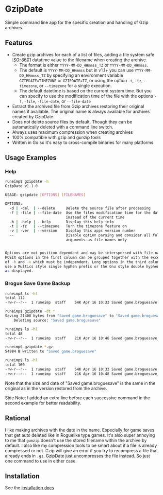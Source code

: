 GzipDate
========

Simple command line app for the specific creation and handling of Gzip archives.


Features
--------

* Create gzip archives for each of a list of files, adding a file system safe [ISO-8601][ISO 8601 - Wikipedia] datatime value to the filename when creating the archive.
	* The format is either `YYYY-MM-DD_HHmmss_TZ` or `YYYY-MM-DD_HHmmss`.
	* The default is `YYYY-MM-DD_HHmmss` but in v1.1+ you can use `YYYY-MM-DD_HHmmss_TZ` by specifying an environment variable `GZIPDATE=TIMEZONE` or `GZIPDATE=TZ`, or using the option `-t`, `-tz`, `-timezone`, or `--timezone` for a single execution.
	* The default datetime is based on the current system time. But you can specify to use the modification time of the file with the options `-f`, `-file`, `-file-date`, or `--file-date`
* Extract the archived file from Gzip archives restoring their original names if available. The original name is always available for archives created by GzipDate.
* Does not delete source files by default. Though they can be automatically deleted with a command line switch.
* Always uses maximum compression when creating archives
* 100% compatible with gzip and gunzip tools
* Written in Go so it's easy to cross-compile binaries for many platforms


Usage Examples
--------------

### Help

```bash
runeimp$ gzipdate -h
GzipDate v1.1.0

USAGE: gzipdate [OPTIONS] [FILENAMES]

OPTIONS:
  -d | -del  | --delete     Delete the source file after processing
  -f | -file | --file-date  Use the files modification time for the date
                            instead of the current time
  -h | -help | --help       Display this help info
  -t | -tz   | --timezone   Turn the timezone feature on
  -v | -ver  | --version    Display this apps version number
  --                        Disable option parsing and consider all following
                            arguments as file names only


Options are not position dependent and may be interspersed with file names.
POSIX options in the first column can be grouped together with the exception
of -h and -v which must be independent. Long options in the third column can
use a Multics style single hyphen prefix or the Gnu style double hyphen prefix
as displayed.

```

### Brogue Save Game Backup

```bash
runeimp$ ls -hl
total 112
-rw-r--r--  1 runeimp  staff    54K Apr 16 10:33 Saved game.broguesave

runeimp$ gzipdate -dt *
Saving 21400 bytes from "Saved game.broguesave" to "Saved game.broguesave_2020-04-16_104846_PST.gz"
    Deleting source: "Saved game.broguesave"

runeimp$ ls -hl
total 48
-rw-r--r--  1 runeimp  staff    21K Apr 16 10:48 Saved game.broguesave_2020-04-16_104846_PST.gz

runeimp$ gzipdate *.gz
54984 B written to "Saved game.broguesave"

runeimp$ ls -hl
total 160
-rw-r--r--  1 runeimp  staff    54K Apr 16 10:33 Saved game.broguesave
-rw-r--r--  1 runeimp  staff    21K Apr 16 10:48 Saved game.broguesave_2020-04-16_104846_PST.gz
```

Note that the size and date of "Saved game.broguesave" is the same in the original as in the version restored from the archive.

Side Note: I added an extra line before each successive command in the second example for better readability.


Rational
--------

I like making archives with the date in the name. Especially for game saves that get auto deleted like in Roguelike type games. It's also super annoying to me that `gunzip` doesn't use the stored filename within the archive by default. I also like my compression tools to be smart about if a file is already compressed or not. Gzip will give an error if you try to recompress a file that already ends in `.gz`. GzipDate just uncompresses the file instead. So just one command to use in either case.


Installation
------------

See the [installation docs](INSTALL.md)



[ISO 8601 - Wikipedia]: https://en.wikipedia.org/wiki/ISO_8601

